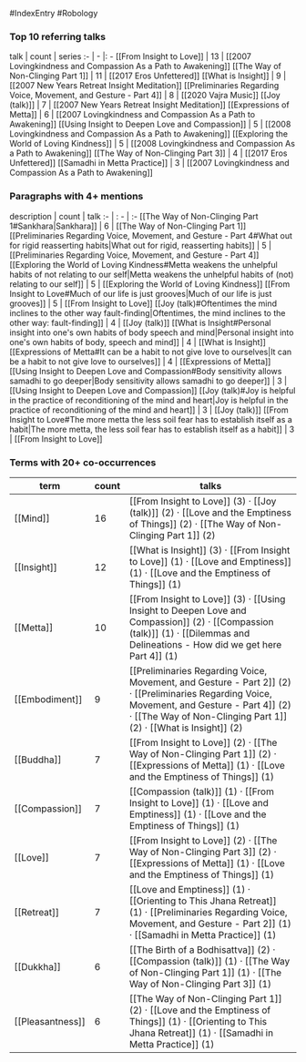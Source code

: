 #IndexEntry #Robology

### Top 10 referring talks
talk | count | series
:- | - |: -
[[From Insight to Love]] | 13 | [[2007 Lovingkindness and Compassion As a Path to Awakening]]
[[The Way of Non-Clinging Part 1]] | 11 | [[2017 Eros Unfettered]]
[[What is Insight]] | 9 | [[2007 New Years Retreat Insight Meditation]]
[[Preliminaries Regarding Voice, Movement, and Gesture - Part 4]] | 8 | [[2020 Vajra Music]]
[[Joy (talk)]] | 7 | [[2007 New Years Retreat Insight Meditation]]
[[Expressions of Metta]] | 6 | [[2007 Lovingkindness and Compassion As a Path to Awakening]]
[[Using Insight to Deepen Love and Compassion]] | 5 | [[2008 Lovingkindness and Compassion As a Path to Awakening]]
[[Exploring the World of Loving Kindness]] | 5 | [[2008 Lovingkindness and Compassion As a Path to Awakening]]
[[The Way of Non-Clinging Part 3]] | 4 | [[2017 Eros Unfettered]]
[[Samadhi in Metta Practice]] | 3 | [[2007 Lovingkindness and Compassion As a Path to Awakening]]

### Paragraphs with 4+ mentions
description | count | talk
:- | : - | :-
[[The Way of Non-Clinging Part 1#Sankhara\|Sankhara]] | 6 | [[The Way of Non-Clinging Part 1]]
[[Preliminaries Regarding Voice, Movement, and Gesture - Part 4#What out for rigid reasserting habits\|What out for rigid, reasserting habits]] | 5 | [[Preliminaries Regarding Voice, Movement, and Gesture - Part 4]]
[[Exploring the World of Loving Kindness#Metta weakens the unhelpful habits of not relating to our self\|Metta weakens the unhelpful habits of (not) relating to our self]] | 5 | [[Exploring the World of Loving Kindness]]
[[From Insight to Love#Much of our life is just grooves\|Much of our life is just grooves]] | 5 | [[From Insight to Love]]
[[Joy (talk)#Oftentimes the mind inclines to the other way fault-finding\|Oftentimes, the mind inclines to the other way: fault-finding]] | 4 | [[Joy (talk)]]
[[What is Insight#Personal insight into one's own habits of body speech and mind\|Personal insight into one's own habits of body, speech and mind]] | 4 | [[What is Insight]]
[[Expressions of Metta#It can be a habit to not give love to ourselves\|It can be a habit to not give love to ourselves]] | 4 | [[Expressions of Metta]]
[[Using Insight to Deepen Love and Compassion#Body sensitivity allows samadhi to go deeper\|Body sensitivity allows samadhi to go deeper]] | 3 | [[Using Insight to Deepen Love and Compassion]]
[[Joy (talk)#Joy is helpful in the practice of reconditioning of the mind and heart\|Joy is helpful in the practice of reconditioning of the mind and heart]] | 3 | [[Joy (talk)]]
[[From Insight to Love#The more metta the less soil fear has to establish itself as a habit\|The more metta, the less soil fear has to establish itself as a habit]] | 3 | [[From Insight to Love]]

### Terms with 20+ co-occurrences
term | count | talks
-|-|-
[[Mind]] | 16 | <span class="counts">[[From Insight to Love]] (3) · [[Joy (talk)]] (2) · [[Love and the Emptiness of Things]] (2) · [[The Way of Non-Clinging Part 1]] (2)</span> 
[[Insight]] | 12 | <span class="counts">[[What is Insight]] (3) · [[From Insight to Love]] (1) · [[Love and Emptiness]] (1) · [[Love and the Emptiness of Things]] (1)</span> 
[[Metta]] | 10 | <span class="counts">[[From Insight to Love]] (3) · [[Using Insight to Deepen Love and Compassion]] (2) · [[Compassion (talk)]] (1) · [[Dilemmas and Delineations - How did we get here Part 4]] (1)</span> 
[[Embodiment]] | 9 | <span class="counts">[[Preliminaries Regarding Voice, Movement, and Gesture - Part 2]] (2) · [[Preliminaries Regarding Voice, Movement, and Gesture - Part 4]] (2) · [[The Way of Non-Clinging Part 1]] (2) · [[What is Insight]] (2)</span> 
[[Buddha]] | 7 | <span class="counts">[[From Insight to Love]] (2) · [[The Way of Non-Clinging Part 1]] (2) · [[Expressions of Metta]] (1) · [[Love and the Emptiness of Things]] (1)</span> 
[[Compassion]] | 7 | <span class="counts">[[Compassion (talk)]] (1) · [[From Insight to Love]] (1) · [[Love and Emptiness]] (1) · [[Love and the Emptiness of Things]] (1)</span> 
[[Love]] | 7 | <span class="counts">[[From Insight to Love]] (2) · [[The Way of Non-Clinging Part 3]] (2) · [[Expressions of Metta]] (1) · [[Love and the Emptiness of Things]] (1)</span> 
[[Retreat]] | 7 | <span class="counts">[[Love and Emptiness]] (1) · [[Orienting to This Jhana Retreat]] (1) · [[Preliminaries Regarding Voice, Movement, and Gesture - Part 2]] (1) · [[Samadhi in Metta Practice]] (1)</span> 
[[Dukkha]] | 6 | <span class="counts">[[The Birth of a Bodhisattva]] (2) · [[Compassion (talk)]] (1) · [[The Way of Non-Clinging Part 1]] (1) · [[The Way of Non-Clinging Part 3]] (1)</span> 
[[Pleasantness]] | 6 | <span class="counts">[[The Way of Non-Clinging Part 1]] (2) · [[Love and the Emptiness of Things]] (1) · [[Orienting to This Jhana Retreat]] (1) · [[Samadhi in Metta Practice]] (1)</span> 

